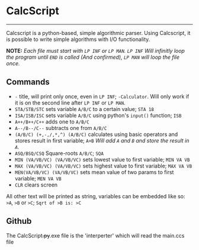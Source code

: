 # CalcScript
----
Calcscript is a python-based, simple algorithmic parser. Using Calcscript, it is possible to write simple algorithms with I/O functionality.

**NOTE:** *Each file must start with `LP INF` or `LP MAN`. `LP INF` Will infinitly loop the program until `END` is called (And confirmed), `LP MAN` will loop the file once.*
## Commands
- `-` title, will print only once, even in `LP INF`; `-Calculator`. Will only work if it is on the second line after `LP INF` or `LP MAN`.
- `STA/STB/STC` sets variable `A/B/C` to a certain value; `STA 18`
- `ISA/ISB/ISC` sets variable `A/B/C` using python's `input()` function; `ISB`
- `A++/B++/C++` adds one to `A/B/C`
- `A--/B--/C--` subtracts one from `A/B/C`
- `(A/B/C) (+,-,/,*,^) (A/B/C)` calculates using basic operators and stores result in first variable; `A+B` *Will add `A` and `B` and store the result in `A`.*
- `ASQ/BSQ/CSQ` Square-roots `A/B/C`; `SQA`
- `MIN (VA/VB/VC) (VA/VB/VC)` sets lowest value to first variable; `MIN VA VB`
- `MAX (VA/VB/VC) (VA/VB/VC)` sets highest value to first variable; `MAX VA VB`
- `MEN(VA/VB/VC) (VA/VB/VC)` sets mean value of two params  to first variable; `MEN VA VB`
- `CLR` clears screen
  
All other text will be printed as string, variables can be embedded like so: `>A`, `>B` or `>C`; `Sqrt of >B is: >C`

## Github
The CalcScript~~.py~~.exe file is the 'interperter' which will read the main.ccs file

